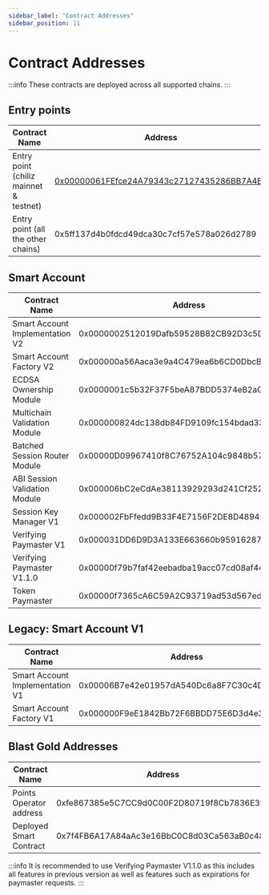 ```yaml
---
sidebar_label: "Contract Addresses"
sidebar_position: 11
---
```


# Contract Addresses

:::info
These contracts are deployed across all supported chains.
:::

## Entry points

| Contract Name                   | Address                                    |
| ------------------------------- | ------------------------------------------ |
| Entry point (chiliz mainnet & testnet) | [0x00000061FEfce24A79343c27127435286BB7A4E1](https://scan.chiliz.com/address/0x00000061FEfce24A79343c27127435286BB7A4E1/contracts#address-tabs) |
| Entry point (all the other chains)      | 0x5ff137d4b0fdcd49dca30c7cf57e578a026d2789 |

## Smart Account

| Contract Name                   | Address                                    |
| ------------------------------- | ------------------------------------------ |
| Smart Account Implementation V2 | 0x0000002512019Dafb59528B82CB92D3c5D2423aC |
| Smart Account Factory V2        | 0x000000a56Aaca3e9a4C479ea6b6CD0DbcB6634F5 |
| ECDSA Ownership Module          | 0x0000001c5b32F37F5beA87BDD5374eB2aC54eA8e |
| Multichain Validation Module    | 0x000000824dc138db84FD9109fc154bdad332Aa8E |
| Batched Session Router Module   | 0x00000D09967410f8C76752A104c9848b57ebba55 |
| ABI Session Validation Module   | 0x000006bC2eCdAe38113929293d241Cf252D91861 |
| Session Key Manager V1          | 0x000002FbFfedd9B33F4E7156F2DE8D48945E7489 |
| Verifying Paymaster V1          | 0x000031DD6D9D3A133E663660b959162870D755D4 |
| Verifying Paymaster V1.1.0      | 0x00000f79b7faf42eebadba19acc07cd08af44789 |
| Token Paymaster                 | 0x00000f7365cA6C59A2C93719ad53d567ed49c14C |

## Legacy: Smart Account V1

| Contract Name                | Address                                    |
| ---------------------------- | ------------------------------------------ |
| Smart Account Implementation V1 | 0x00006B7e42e01957dA540Dc6a8F7C30c4D816af5 |
| Smart Account Factory V1        | 0x000000F9eE1842Bb72F6BBDD75E6D3d4e3e9594C |

## Blast Gold Addresses

| Contract Name                | Address                                    |
| ---------------------------- | ------------------------------------------ |
| Points Operator address | 0xfe867385e5C7CC9d0C00F2D80719f8Cb7836E3f2 |
| Deployed Smart Contract | 0x7f4FB6A17A84aAc3e16BbC0C8d03Ca563aB0c483 |
<!-- Chirag to confirm
| Gas Estimator                | 0x984a2441A196bf03d85fce4fe8c7A211249eDaAf |
| Decoder                      | 0x8acd02fe897e5a98f5287Be9ee95d5feE74311B0 |
| Multisend                    | 0x072B87Dc4C439AD75748EA73cb120e06ee000E8a |
| Multisend Call Only          | 0xd34C0841a14Cd53428930D4E0b76ea2406603B00 |
| Verifying Paymaster V1       | 0x000031DD6D9D3A133E663660b959162870D755D4 |
| Verifying Paymaster V1.1.0   | 0x00000f79b7faf42eebadba19acc07cd08af44789 |
| Token Paymaster              | 0x00000f7365cA6C59A2C93719ad53d567ed49c14C |
-->

:::info
It is recommended to use Verifying Paymaster V1.1.0 as this includes all features in previous version as well as features such as expirations for paymaster requests.
:::
